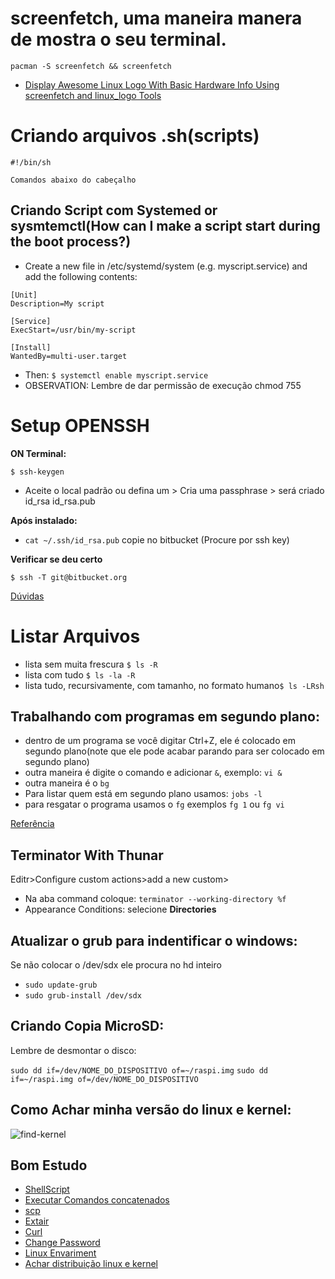 # screenfetch, uma maneira manera de mostra o seu terminal.
`pacman -S screenfetch && screenfetch`

- [Display Awesome Linux Logo With Basic Hardware Info Using screenfetch and linux_logo Tools](http://www.cyberciti.biz/hardware/howto-display-linux-logo-in-bash-terminal-using-screenfetch-linux_logo/)

# Criando arquivos .sh(scripts)

```
#!/bin/sh

Comandos abaixo do cabeçalho
```

## Criando Script com Systemed or sysmtemctl(How can I make a script start during the boot process?)
- Create a new file in /etc/systemd/system (e.g. myscript.service) and add the following contents:

```
[Unit]
Description=My script

[Service]
ExecStart=/usr/bin/my-script

[Install]
WantedBy=multi-user.target
```

- Then: `$ systemctl enable myscript.service`
- OBSERVATION: Lembre de dar permissão de execução chmod 755

# Setup OPENSSH
**ON Terminal:**

`$ ssh-keygen`
- Aceite o local padrão ou defina um > Cria uma passphrase > será criado id_rsa id_rsa.pub

**Após instalado:**
- `cat ~/.ssh/id_rsa.pub` copie no bitbucket (Procure por ssh key)

**Verificar se deu certo**

`$ ssh -T git@bitbucket.org`

[Dúvidas](https://confluence.atlassian.com/display/BITBUCKET/Set+up+SSH+for+Git)

# Listar Arquivos
- lista sem muita frescura `$ ls -R`
- lista com tudo `$ ls -la -R`
- lista tudo, recursivamente, com tamanho, no formato humano`$ ls -LRsh`

## Trabalhando com programas em segundo plano:
- dentro de um programa se você digitar Ctrl+Z, ele é colocado em segundo plano(note que ele pode acabar parando para ser colocado em segundo plano)
- outra maneira é digite o comando e adicionar `&`, exemplo: `vi &`
- outra maneira é o `bg`
- Para listar quem está em segundo plano usamos: `jobs -l`
- para resgatar o programa usamos o `fg` exemplos `fg 1` ou `fg vi`

[Referência](http://www.vivaolinux.com.br/artigo/Criando-monitorando-e-terminando-processos?pagina=5)

## Terminator With Thunar
Editr>Configure custom actions>add a new custom>
- Na aba command coloque: `terminator --working-directory %f`
- Appearance Conditions: selecione **Directories**

## Atualizar o grub para indentificar o windows:
Se não colocar o /dev/sdx ele procura no hd inteiro
- `sudo update-grub`
- `sudo grub-install /dev/sdx`

## Criando Copia MicroSD:
Lembre de desmontar o disco:

`sudo dd if=/dev/NOME_DO_DISPOSITIVO of=~/raspi.img` `sudo dd if=~/raspi.img of=/dev/NOME_DO_DISPOSITIVO`

## Como Achar minha versão do linux e kernel:
![find-kernel](http://s0.cyberciti.org/images/faq/2013/07/linux-distro-version.gif)


## Bom Estudo
- [ShellScript](http://www.devin.com.br/shell_script/)
- [Executar Comandos concatenados](http://maguscode.blogspot.com.br/2013/05/como-executar-varios-comandos-em.html)
- [scp](http://www.hypexr.org/linux_scp_help.php)
- [Extair](http://www.vivaolinux.com.br/dica/Como-descompactar-arquivos-zip-rar-tar.gz-tar.bz2-pelo-terminal)
- [Curl](https://juliocsm.wordpress.com/2013/03/20/6-comandos-do-curl-para-usar-no-dia-dia/)
- [Change Password](http://www.cyberciti.biz/faq/linux-change-password/)
- [Linux Envariment](http://www.cyberciti.biz/faq/set-environment-variable-linux/)
- [Achar distribuição linux e kernel](http://www.cyberciti.biz/faq/find-linux-distribution-name-version-number/)
